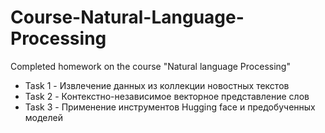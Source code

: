 # Course-Natural-Language-Processing
Completed homework on the course "Natural language Processing"

- Task 1 - Извлечение данных из коллекции новостных текстов
- Task 2 - Контекстно-независимое векторное представление слов
- Task 3 - Применение инструментов Hugging face и предобученных моделей
